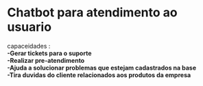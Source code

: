 # Chatbot para atendimento ao usuario
capaceidades :<br/>
<b>-Gerar tickets para o suporte <br/>
<b>-Realizar pre-atendimento <br/>
<b>-Ajuda a solucionar problemas que estejam cadastrados na base <br/>
<b>-Tira duvidas do cliente relacionados aos produtos da empresa <br/>

